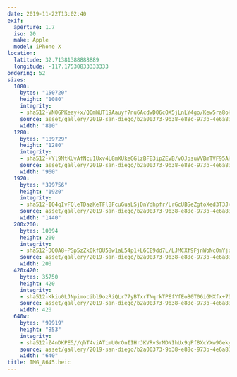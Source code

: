 ```yaml
---
date: 2019-11-22T13:02:40
exif:
  aperture: 1.7
  iso: 20
  make: Apple
  model: iPhone X
location:
  latitude: 32.71381388888889
  longitude: -117.17530833333333
ordering: 52
sizes:
  1080:
    bytes: "150720"
    height: "1080"
    integrity:
    - sha512-VN0GPKeay+x/QOmWUT19Aauyf7nu6AcdwD06cOX5jLnLY4go/Kew5ra8oHJmZJqjFvQCzbZFpPtrD2/bPulncA==
    source: asset/gallery/2019-san-diego/b2a00373-9b38-e88c-973b-4e6a8353d4c0~1080.jpg
    width: "810"
  1280:
    bytes: "189729"
    height: "1280"
    integrity:
    - sha512-+Yl9MtKUvAfNcu1Uxv4L8mXUkeGGlzBFB3ipZEvB/vOJpsuVVBmTVF95AKDe3CrKWGirU9mpnFKDcZNIOBJRoQ==
    source: asset/gallery/2019-san-diego/b2a00373-9b38-e88c-973b-4e6a8353d4c0~1280.jpg
    width: "960"
  1920:
    bytes: "399756"
    height: "1920"
    integrity:
    - sha512-I04qIvFQleTDazKeTFlBFcuGuaLSjDnYdhpfr/LrGcUBSeZgtoXed3T3J4IMQKWX26ZtvOIR8pF3smbbwbiSbQ==
    source: asset/gallery/2019-san-diego/b2a00373-9b38-e88c-973b-4e6a8353d4c0~1920.jpg
    width: "1440"
  200x200:
    bytes: 10094
    height: 200
    integrity:
    - sha512-DQ0A8+PSp5zZk0kfOU58w1aL54p1+L6CE9dd7L/LJMCXf9FjnWoNcOmYjqBZpyGM3nyYCExj7/M8/ujjEmx3aA==
    source: asset/gallery/2019-san-diego/b2a00373-9b38-e88c-973b-4e6a8353d4c0~200x200.jpg
    width: 200
  420x420:
    bytes: 35750
    height: 420
    integrity:
    - sha512-Kkiu0LJNpimocibl9ozRiQLr77yBTxrTNqrkTPEfYfEoB0T06iGMXfx+7DdopJDZc40Yw2l/mbUNdkaw/7/P3g==
    source: asset/gallery/2019-san-diego/b2a00373-9b38-e88c-973b-4e6a8353d4c0~420x420.jpg
    width: 420
  640w:
    bytes: "99919"
    height: "853"
    integrity:
    - sha512-Z4nDKPE5//qhT4viATimU0rOnIIHrJKVRvSrMDNIhUx9qPf8XcYXw9GekyjgrdmU3ntGYmiBIpfaA0JmSJsaFA==
    source: asset/gallery/2019-san-diego/b2a00373-9b38-e88c-973b-4e6a8353d4c0~640w.jpg
    width: "640"
title: IMG_8645.heic
---
```

